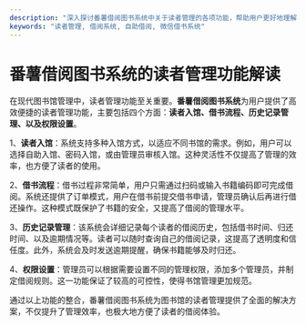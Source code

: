 ```yaml
---
description: "深入探讨番薯借阅图书系统中关于读者管理的各项功能，帮助用户更好地理解和应用该系统。"
keywords: "读者管理, 借阅系统, 自助借阅, 微信借书系统"
---
```

# 番薯借阅图书系统的读者管理功能解读

在现代图书馆管理中，读者管理功能至关重要。**番薯借阅图书系统**为用户提供了高效便捷的读者管理功能，主要包括四个方面：**读者入馆、借书流程、历史记录管理、以及权限设置**。

1、**读者入馆**：系统支持多种入馆方式，以适应不同书馆的需求。例如，用户可以选择自助入馆、密码入馆，或由管理员审核入馆。这种灵活性不仅提高了管理的效率，也方便了读者的使用。

2、**借书流程**：借书过程非常简单，用户只需通过扫码或输入书籍编码即可完成借阅。系统还提供了订单模式，用户在借书前提交借书申请，管理员确认后再进行借还操作。这种模式既保护了书籍的安全，又提高了借阅的管理水平。

3、**历史记录管理**：该系统会详细记录每个读者的借阅历史，包括借书时间、归还时间、以及逾期情况等。读者可以随时查询自己的借阅记录，这提高了透明度和信任度。此外，系统会及时发送逾期提醒，确保书籍能够及时归还。

4、**权限设置**：管理员可以根据需要设置不同的管理权限，添加多个管理员，并制定借阅规则。这一功能保证了较高的可控性，使得书馆管理更加规范。

通过以上功能的整合，番薯借阅图书系统为图书馆的读者管理提供了全面的解决方案，不仅提升了管理效率，也极大地方便了读者的借阅体验。
